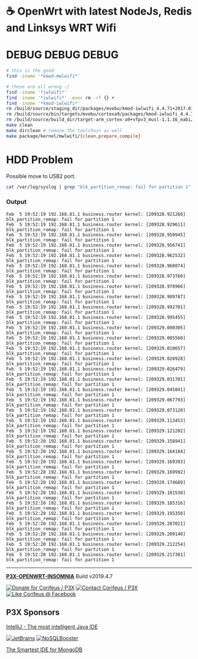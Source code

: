 [//]: #@corifeus-header

# ☕ OpenWrt with latest NodeJs, Redis and Linksys WRT Wifi

                        
[//]: #@corifeus-header:end
# DEBUG DEBUG DEBUG

```bash
# this is the good
find -iname '*kmod-mwlwifi*'

# these are all wrong :/
find -iname '*iwlwifi*'
find -iname '*iwlwifi*' -exec rm -rf {} +
find -iname '*kmod-iwlwifi*'
rm /build/source/staging_dir/packages/mvebu/kmod-iwlwifi_4.4.71+2017.01.41-2_arm_cortex-a9_vfpv3.ipk
rm /build/source/bin/targets/mvebu/cortexa9/packages/kmod-iwlwifi_4.4.71+2017.01.41-2_arm_cortex-a9_vfpv3.ipk
rm /build/source/build_dir/target-arm_cortex-a9+vfpv3_musl-1.1.16_eabi/openwrt-imagebuilder-17.01.4-mvebu.Linux-x86_64/packages/kmod-iwlwifi_4.4.71+2017.01.41-2_arm_cortex-a9_vfpv3.ipk
make clean
make dirclean # remove the toolchain as well 
make package/kernel/mwlwifi/{clean,prepare,compile}
```


# HDD Problem

Possible move to USB2 port.

```bash
cat /var/log/syslog | grep "blk_partition_remap: fail for partition 1"
```

### Output

```text
Feb  5 19:52:19 192.168.81.1 business.router kernel: [209328.921266] blk_partition_remap: fail for partition 1
Feb  5 19:52:19 192.168.81.1 business.router kernel: [209328.929611] blk_partition_remap: fail for partition 1
Feb  5 19:52:19 192.168.81.1 business.router kernel: [209328.950945] blk_partition_remap: fail for partition 1
Feb  5 19:52:19 192.168.81.1 business.router kernel: [209328.956741] blk_partition_remap: fail for partition 1
Feb  5 19:52:19 192.168.81.1 business.router kernel: [209328.962532] blk_partition_remap: fail for partition 1
Feb  5 19:52:19 192.168.81.1 business.router kernel: [209328.968074] blk_partition_remap: fail for partition 1
Feb  5 19:52:19 192.168.81.1 business.router kernel: [209328.973760] blk_partition_remap: fail for partition 1
Feb  5 19:52:19 192.168.81.1 business.router kernel: [209328.978966] blk_partition_remap: fail for partition 1
Feb  5 19:52:19 192.168.81.1 business.router kernel: [209328.989787] blk_partition_remap: fail for partition 1
Feb  5 19:52:19 192.168.81.1 business.router kernel: [209328.992701] blk_partition_remap: fail for partition 1
Feb  5 19:52:19 192.168.81.1 business.router kernel: [209328.995455] blk_partition_remap: fail for partition 1
Feb  5 19:52:19 192.168.81.1 business.router kernel: [209329.000305] blk_partition_remap: fail for partition 1
Feb  5 19:52:19 192.168.81.1 business.router kernel: [209329.005560] blk_partition_remap: fail for partition 1
Feb  5 19:52:19 192.168.81.1 business.router kernel: [209329.010657] blk_partition_remap: fail for partition 1
Feb  5 19:52:19 192.168.81.1 business.router kernel: [209329.020928] blk_partition_remap: fail for partition 1
Feb  5 19:52:19 192.168.81.1 business.router kernel: [209329.026479] blk_partition_remap: fail for partition 1
Feb  5 19:52:19 192.168.81.1 business.router kernel: [209329.031701] blk_partition_remap: fail for partition 1
Feb  5 19:52:19 192.168.81.1 business.router kernel: [209329.045841] blk_partition_remap: fail for partition 1
Feb  5 19:52:19 192.168.81.1 business.router kernel: [209329.067793] blk_partition_remap: fail for partition 1
Feb  5 19:52:19 192.168.81.1 business.router kernel: [209329.073120] blk_partition_remap: fail for partition 1
Feb  5 19:52:19 192.168.81.1 business.router kernel: [209329.113453] blk_partition_remap: fail for partition 1
Feb  5 19:52:19 192.168.81.1 business.router kernel: [209329.121202] blk_partition_remap: fail for partition 1
Feb  5 19:52:20 192.168.81.1 business.router kernel: [209329.158941] blk_partition_remap: fail for partition 1
Feb  5 19:52:20 192.168.81.1 business.router kernel: [209329.164184] blk_partition_remap: fail for partition 1
Feb  5 19:52:20 192.168.81.1 business.router kernel: [209329.169393] blk_partition_remap: fail for partition 1
Feb  5 19:52:20 192.168.81.1 business.router kernel: [209329.169992] blk_partition_remap: fail for partition 1
Feb  5 19:52:20 192.168.81.1 business.router kernel: [209329.174689] blk_partition_remap: fail for partition 1
Feb  5 19:52:20 192.168.81.1 business.router kernel: [209329.181538] blk_partition_remap: fail for partition 1
Feb  5 19:52:20 192.168.81.1 business.router kernel: [209329.185316] blk_partition_remap: fail for partition 1
Feb  5 19:52:20 192.168.81.1 business.router kernel: [209329.195350] blk_partition_remap: fail for partition 1
Feb  5 19:52:20 192.168.81.1 business.router kernel: [209329.207021] blk_partition_remap: fail for partition 1
Feb  5 19:52:20 192.168.81.1 business.router kernel: [209329.209140] blk_partition_remap: fail for partition 1
Feb  5 19:52:20 192.168.81.1 business.router kernel: [209329.212254] blk_partition_remap: fail for partition 1
Feb  5 19:52:20 192.168.81.1 business.router kernel: [209329.217381] blk_partition_remap: fail for partition 1
```

[//]: #@corifeus-footer

---

[**P3X-OPENWRT-INSOMNIA**](https://pages.corifeus.com/openwrt-insomnia) Build v2019.4.7 

[![Donate for Corifeus / P3X](https://img.shields.io/badge/Donate-Corifeus-003087.svg)](https://www.paypal.com/cgi-bin/webscr?cmd=_s-xclick&hosted_button_id=QZVM4V6HVZJW6)  [![Contact Corifeus / P3X](https://img.shields.io/badge/Contact-P3X-ff9900.svg)](https://www.patrikx3.com/en/front/contact) [![Like Corifeus @ Facebook](https://img.shields.io/badge/LIKE-Corifeus-3b5998.svg)](https://www.facebook.com/corifeus.software) 


## P3X Sponsors

[IntelliJ - The most intelligent Java IDE](https://www.jetbrains.com/?from=patrikx3)
  
[![JetBrains](https://cdn.corifeus.com/assets/svg/jetbrains-logo.svg)](https://www.jetbrains.com/?from=patrikx3) [![NoSQLBooster](https://cdn.corifeus.com/assets/png/nosqlbooster-70x70.png)](https://www.nosqlbooster.com/)

[The Smartest IDE for MongoDB](https://www.nosqlbooster.com)
  
  
 

[//]: #@corifeus-footer:end